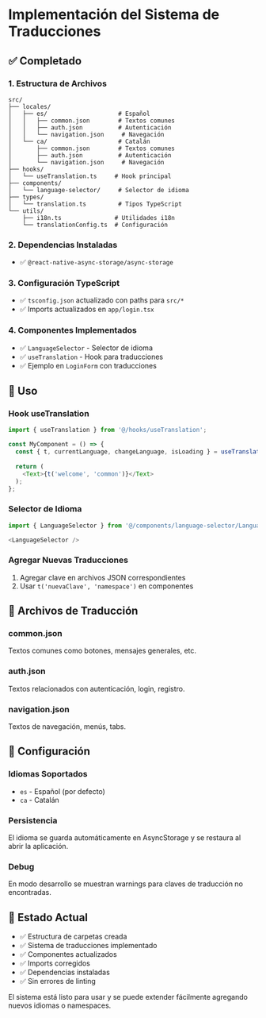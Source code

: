 # Implementación del Sistema de Traducciones

## ✅ Completado

### 1. **Estructura de Archivos**
```
src/
├── locales/
│   ├── es/                    # Español
│   │   ├── common.json        # Textos comunes
│   │   ├── auth.json          # Autenticación
│   │   └── navigation.json     # Navegación
│   └── ca/                    # Catalán
│       ├── common.json        # Textos comunes
│       ├── auth.json          # Autenticación
│       └── navigation.json     # Navegación
├── hooks/
│   └── useTranslation.ts     # Hook principal
├── components/
│   └── language-selector/     # Selector de idioma
├── types/
│   └── translation.ts         # Tipos TypeScript
└── utils/
    ├── i18n.ts               # Utilidades i18n
    └── translationConfig.ts  # Configuración
```

### 2. **Dependencias Instaladas**
- ✅ `@react-native-async-storage/async-storage`

### 3. **Configuración TypeScript**
- ✅ `tsconfig.json` actualizado con paths para `src/*`
- ✅ Imports actualizados en `app/login.tsx`

### 4. **Componentes Implementados**
- ✅ `LanguageSelector` - Selector de idioma
- ✅ `useTranslation` - Hook para traducciones
- ✅ Ejemplo en `LoginForm` con traducciones

## 🚀 Uso

### Hook useTranslation
```typescript
import { useTranslation } from '@/hooks/useTranslation';

const MyComponent = () => {
  const { t, currentLanguage, changeLanguage, isLoading } = useTranslation();
  
  return (
    <Text>{t('welcome', 'common')}</Text>
  );
};
```

### Selector de Idioma
```typescript
import { LanguageSelector } from '@/components/language-selector/LanguageSelector';

<LanguageSelector />
```

### Agregar Nuevas Traducciones
1. Agregar clave en archivos JSON correspondientes
2. Usar `t('nuevaClave', 'namespace')` en componentes

## 📝 Archivos de Traducción

### common.json
Textos comunes como botones, mensajes generales, etc.

### auth.json  
Textos relacionados con autenticación, login, registro.

### navigation.json
Textos de navegación, menús, tabs.

## 🔧 Configuración

### Idiomas Soportados
- `es` - Español (por defecto)
- `ca` - Catalán

### Persistencia
El idioma se guarda automáticamente en AsyncStorage y se restaura al abrir la aplicación.

### Debug
En modo desarrollo se muestran warnings para claves de traducción no encontradas.

## 📱 Estado Actual

- ✅ Estructura de carpetas creada
- ✅ Sistema de traducciones implementado
- ✅ Componentes actualizados
- ✅ Imports corregidos
- ✅ Dependencias instaladas
- ✅ Sin errores de linting

El sistema está listo para usar y se puede extender fácilmente agregando nuevos idiomas o namespaces.
